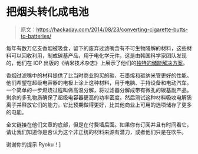 # 把烟头转化成电池

> 原文：<https://hackaday.com/2014/08/23/converting-cigarette-butts-to-batteries/>

每年有数万亿支香烟被吸食，留下的废弃过滤嘴含有不可生物降解的材料，这些材料可以回收利用，制成碳基产品，用于电化学元件。这是由韩国科学家团队发现的，他们在 IOP 出版的《纳米技术杂志》上展示了他们的[独特的储能解决方案](http://www.iop.org/news/14/aug/page_63697.html)。

香烟过滤嘴中的材料提供了比当时商业购买的碳、石墨烯和碳纳米管更好的性能。他们希望在超级电容器的电极上涂上这种材料，用于电脑、手持设备和电动汽车。一个简单的一步燃烧过程叫做高温分解，将过滤器分解成带有微孔的碳基副产品。剩余的多孔物质确保了超级电容器更高的功率密度。然后测试这种材料吸收电解质离子并释放它们的能力。它比预期做得更好，比其他商业上可用的选项储存了更多的电能。

全文链接在他们文章的底部，但是在付费墙后面。如果你有订阅并且有时间看它，请让我们知道你是否认为这个非正统的材料来源有潜力，或者他们只是在吹牛。

谢谢你的提示 Ryoku！]